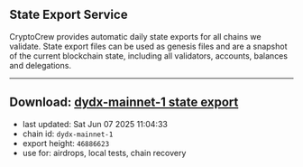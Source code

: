 ## State Export Service
CryptoCrew provides automatic daily state exports for all chains we validate. State export files can be used as genesis files and are a snapshot of the current blockchain state, including all validators, accounts, balances and delegations.

---
**Download: [dydx-mainnet-1 state export](https://dl-tyo.ccvalidators.com/SERVICE/dydx/dydx-mainnet-1_export_46886623.json)**
---

- last updated: Sat Jun 07 2025 11:04:33
- chain id: `dydx-mainnet-1`
- export height: `46886623`
- use for: airdrops, local tests, chain recovery
